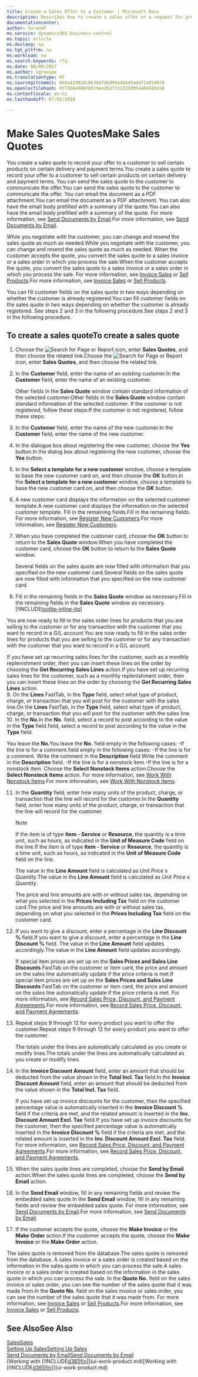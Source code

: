 ```yaml
---
title: Create a Sales Offer to a Customer | Microsoft Docs
description: Describes how to create a sales offer or a request for proposal (RFQ) document to record your offer to a customer to sell products under certain terms.
documentationcenter: 
author: SorenGP
ms.service: dynamics365-business-central
ms.topic: article
ms.devlang: na
ms.tgt_pltfrm: na
ms.workload: na
ms.search.keywords: rfq
ms.date: 08/08/2017
ms.author: sgroespe
ms.translationtype: HT
ms.sourcegitcommit: 046a42582dc66368fded90a4bb45add71a95d979
ms.openlocfilehash: 9773b849007b5c9eed52f7223338954a64583cb8
ms.contentlocale: en-nz
ms.lasthandoff: 07/02/2018

---
```

# <a name="make-sales-quotes"></a><span data-ttu-id="b75ee-103">Make Sales Quotes</span><span class="sxs-lookup"><span data-stu-id="b75ee-103">Make Sales Quotes</span></span>
<span data-ttu-id="b75ee-104">You create a sales quote to record your offer to a customer to sell certain products on certain delivery and payment terms.</span><span class="sxs-lookup"><span data-stu-id="b75ee-104">You create a sales quote to record your offer to a customer to sell certain products on certain delivery and payment terms.</span></span> <span data-ttu-id="b75ee-105">You can send the sales quote to the customer to communicate the offer.</span><span class="sxs-lookup"><span data-stu-id="b75ee-105">You can send the sales quote to the customer to communicate the offer.</span></span> <span data-ttu-id="b75ee-106">You can email the document as a PDF attachment.</span><span class="sxs-lookup"><span data-stu-id="b75ee-106">You can email the document as a PDF attachment.</span></span> <span data-ttu-id="b75ee-107">You can also have the email body prefilled with a summary of the quote.</span><span class="sxs-lookup"><span data-stu-id="b75ee-107">You can also have the email body prefilled with a summary of the quote.</span></span> <span data-ttu-id="b75ee-108">For more information, see [Send Documents by Email](ui-how-send-documents-email.md).</span><span class="sxs-lookup"><span data-stu-id="b75ee-108">For more information, see [Send Documents by Email](ui-how-send-documents-email.md).</span></span>

<span data-ttu-id="b75ee-109">While you negotiate with the customer, you can change and resend the sales quote as much as needed.</span><span class="sxs-lookup"><span data-stu-id="b75ee-109">While you negotiate with the customer, you can change and resend the sales quote as much as needed.</span></span> <span data-ttu-id="b75ee-110">When the customer accepts the quote, you convert the sales quote to a sales invoice or a sales order in which you process the sale.</span><span class="sxs-lookup"><span data-stu-id="b75ee-110">When the customer accepts the quote, you convert the sales quote to a sales invoice or a sales order in which you process the sale.</span></span> <span data-ttu-id="b75ee-111">For more information, see [Invoice Sales](sales-how-invoice-sales.md) or [Sell Products](sales-how-sell-products.md).</span><span class="sxs-lookup"><span data-stu-id="b75ee-111">For more information, see [Invoice Sales](sales-how-invoice-sales.md) or [Sell Products](sales-how-sell-products.md).</span></span>

<span data-ttu-id="b75ee-112">You can fill customer fields on the sales quote in two ways depending on whether the customer is already registered.</span><span class="sxs-lookup"><span data-stu-id="b75ee-112">You can fill customer fields on the sales quote in two ways depending on whether the customer is already registered.</span></span> <span data-ttu-id="b75ee-113">See steps 2 and 3 in the following procedure.</span><span class="sxs-lookup"><span data-stu-id="b75ee-113">See steps 2 and 3 in the following procedure.</span></span>

## <a name="to-create-a-sales-quote"></a><span data-ttu-id="b75ee-114">To create a sales quote</span><span class="sxs-lookup"><span data-stu-id="b75ee-114">To create a sales quote</span></span>
1. <span data-ttu-id="b75ee-115">Choose the ![Search for Page or Report](media/ui-search/search_small.png "Search for Page or Report icon") icon, enter **Sales Quotes**, and then choose the related link.</span><span class="sxs-lookup"><span data-stu-id="b75ee-115">Choose the ![Search for Page or Report](media/ui-search/search_small.png "Search for Page or Report icon") icon, enter **Sales Quotes**, and then choose the related link.</span></span>
2. <span data-ttu-id="b75ee-116">In the **Customer** field, enter the name of an existing customer.</span><span class="sxs-lookup"><span data-stu-id="b75ee-116">In the **Customer** field, enter the name of an existing customer.</span></span>

   <span data-ttu-id="b75ee-117">Other fields in the **Sales Quote** window contain standard information of the selected customer.</span><span class="sxs-lookup"><span data-stu-id="b75ee-117">Other fields in the **Sales Quote** window contain standard information of the selected customer.</span></span> <span data-ttu-id="b75ee-118">If the customer is not registered, follow these steps:</span><span class="sxs-lookup"><span data-stu-id="b75ee-118">If the customer is not registered, follow these steps:</span></span>
3. <span data-ttu-id="b75ee-119">In the **Customer** field, enter the name of the new customer.</span><span class="sxs-lookup"><span data-stu-id="b75ee-119">In the **Customer** field, enter the name of the new customer.</span></span>
4. <span data-ttu-id="b75ee-120">In the dialogue box about registering the new customer, choose the **Yes** button.</span><span class="sxs-lookup"><span data-stu-id="b75ee-120">In the dialog box about registering the new customer, choose the **Yes** button.</span></span>
5. <span data-ttu-id="b75ee-121">In the **Select a template for a new customer** window, choose a template to base the new customer card on, and then choose the **OK** button.</span><span class="sxs-lookup"><span data-stu-id="b75ee-121">In the **Select a template for a new customer** window, choose a template to base the new customer card on, and then choose the **OK** button.</span></span>
6. <span data-ttu-id="b75ee-122">A new customer card displays the information on the selected customer template.</span><span class="sxs-lookup"><span data-stu-id="b75ee-122">A new customer card displays the information on the selected customer template.</span></span> <span data-ttu-id="b75ee-123">Fill in the remaining fields.</span><span class="sxs-lookup"><span data-stu-id="b75ee-123">Fill in the remaining fields.</span></span> <span data-ttu-id="b75ee-124">For more information, see [Register New Customers](sales-how-register-new-customers.md).</span><span class="sxs-lookup"><span data-stu-id="b75ee-124">For more information, see [Register New Customers](sales-how-register-new-customers.md).</span></span>  
7. <span data-ttu-id="b75ee-125">When you have completed the customer card, choose the **OK** button to return to the **Sales Quote** window.</span><span class="sxs-lookup"><span data-stu-id="b75ee-125">When you have completed the customer card, choose the **OK** button to return to the **Sales Quote** window.</span></span>

   <span data-ttu-id="b75ee-126">Several fields on the sales quote are now filled with information that you specified on the new customer card.</span><span class="sxs-lookup"><span data-stu-id="b75ee-126">Several fields on the sales quote are now filled with information that you specified on the new customer card.</span></span>  
8. <span data-ttu-id="b75ee-127">Fill in the remaining fields in the **Sales Quote** window as necessary.</span><span class="sxs-lookup"><span data-stu-id="b75ee-127">Fill in the remaining fields in the **Sales Quote** window as necessary.</span></span> [!INCLUDE[tooltip-inline-tip](includes/tooltip-inline-tip_md.md)]  

<span data-ttu-id="b75ee-128">You are now ready to fill in the sales order lines for products that you are selling to the customer or for any transaction with the customer that you want to record in a G/L account.</span><span class="sxs-lookup"><span data-stu-id="b75ee-128">You are now ready to fill in the sales order lines for products that you are selling to the customer or for any transaction with the customer that you want to record in a G/L account.</span></span>   

<span data-ttu-id="b75ee-129">If you have set up recurring sales lines for the customer, such as a monthly replenishment order, then you can insert these lines on the order by choosing the **Get Recurring Sales Lines** action.</span><span class="sxs-lookup"><span data-stu-id="b75ee-129">If you have set up recurring sales lines for the customer, such as a monthly replenishment order, then you can insert these lines on the order by choosing the **Get Recurring Sales Lines** action.</span></span>  
9. <span data-ttu-id="b75ee-130">On the **Lines** FastTab, in the **Type** field, select what type of product, charge, or transaction that you will post for the customer with the sales line.</span><span class="sxs-lookup"><span data-stu-id="b75ee-130">On the **Lines** FastTab, in the **Type** field, select what type of product, charge, or transaction that you will post for the customer with the sales line.</span></span>
10. <span data-ttu-id="b75ee-131">In the **No.**</span><span class="sxs-lookup"><span data-stu-id="b75ee-131">In the **No.**</span></span> <span data-ttu-id="b75ee-132">field, select a record to post according to the value in the **Type** field.</span><span class="sxs-lookup"><span data-stu-id="b75ee-132">field, select a record to post according to the value in the **Type** field.</span></span>

 <span data-ttu-id="b75ee-133">You leave the **No.**</span><span class="sxs-lookup"><span data-stu-id="b75ee-133">You leave the **No.**</span></span> <span data-ttu-id="b75ee-134">field empty in the following cases: -If the line is for a comment.</span><span class="sxs-lookup"><span data-stu-id="b75ee-134">field empty in the following cases: -If the line is for a comment.</span></span> <span data-ttu-id="b75ee-135">Write the comment in the **Description** field.</span><span class="sxs-lookup"><span data-stu-id="b75ee-135">Write the comment in the **Description** field.</span></span>
 <span data-ttu-id="b75ee-136">-If the line is for a nonstock item.</span><span class="sxs-lookup"><span data-stu-id="b75ee-136">-If the line is for a nonstock item.</span></span> <span data-ttu-id="b75ee-137">Choose the **Select Nonstock Items** action.</span><span class="sxs-lookup"><span data-stu-id="b75ee-137">Choose the **Select Nonstock Items** action.</span></span> <span data-ttu-id="b75ee-138">For more information, see [Work With Nonstock Items](inventory-how-work-nonstock-items.md).</span><span class="sxs-lookup"><span data-stu-id="b75ee-138">For more information, see [Work With Nonstock Items](inventory-how-work-nonstock-items.md).</span></span>

11. <span data-ttu-id="b75ee-139">In the **Quantity** field, enter how many units of the product, charge, or transaction that the line will record for the customer.</span><span class="sxs-lookup"><span data-stu-id="b75ee-139">In the **Quantity** field, enter how many units of the product, charge, or transaction that the line will record for the customer.</span></span>

    > [!NOTE]  
    >   <span data-ttu-id="b75ee-140">If the item is of type **Item - Service** or **Resource**, the quantity is a time unit, such as hours, as indicated in the **Unit of Measure Code** field on the line.</span><span class="sxs-lookup"><span data-stu-id="b75ee-140">If the item is of type **Item - Service** or **Resource**, the quantity is a time unit, such as hours, as indicated in the **Unit of Measure Code** field on the line.</span></span>  

    <span data-ttu-id="b75ee-141">The value in the **Line Amount** field is calculated as *Unit Price* x *Quantity*.</span><span class="sxs-lookup"><span data-stu-id="b75ee-141">The value in the **Line Amount** field is calculated as *Unit Price* x *Quantity*.</span></span>  

    <span data-ttu-id="b75ee-142">The price and line amounts are with or without sales tax, depending on what you selected in the **Prices Including Tax** field on the customer card.</span><span class="sxs-lookup"><span data-stu-id="b75ee-142">The price and line amounts are with or without sales tax, depending on what you selected in the **Prices Including Tax** field on the customer card.</span></span>  
12. <span data-ttu-id="b75ee-143">If you want to give a discount, enter a percentage in the **Line Discount %** field.</span><span class="sxs-lookup"><span data-stu-id="b75ee-143">If you want to give a discount, enter a percentage in the **Line Discount %** field.</span></span> <span data-ttu-id="b75ee-144">The value in the **Line Amount** field updates accordingly.</span><span class="sxs-lookup"><span data-stu-id="b75ee-144">The value in the **Line Amount** field updates accordingly.</span></span>  

    <span data-ttu-id="b75ee-145">If special item prices are set up on the **Sales Prices and Sales Line Discounts** FastTab on the customer or item card, the price and amount on the sales line automatically update if the price criteria is met.</span><span class="sxs-lookup"><span data-stu-id="b75ee-145">If special item prices are set up on the **Sales Prices and Sales Line Discounts** FastTab on the customer or item card, the price and amount on the sales line automatically update if the price criteria is met.</span></span> <span data-ttu-id="b75ee-146">For more information, see [Record Sales Price, Discount, and Payment Agreements](sales-how-record-sales-price-discount-payment-agreements.md).</span><span class="sxs-lookup"><span data-stu-id="b75ee-146">For more information, see [Record Sales Price, Discount, and Payment Agreements](sales-how-record-sales-price-discount-payment-agreements.md).</span></span>  
13. <span data-ttu-id="b75ee-147">Repeat steps 9 through 12 for every product you want to offer the customer.</span><span class="sxs-lookup"><span data-stu-id="b75ee-147">Repeat steps 9 through 12 for every product you want to offer the customer.</span></span>  

    <span data-ttu-id="b75ee-148">The totals under the lines are automatically calculated as you create or modify lines.</span><span class="sxs-lookup"><span data-stu-id="b75ee-148">The totals under the lines are automatically calculated as you create or modify lines.</span></span>  
14. <span data-ttu-id="b75ee-149">In the **Invoice Discount Amount** field, enter an amount that should be deducted from the value shown in the **Total Incl. Tax** field.</span><span class="sxs-lookup"><span data-stu-id="b75ee-149">In the **Invoice Discount Amount** field, enter an amount that should be deducted from the value shown in the **Total Incl. Tax** field.</span></span>

    <span data-ttu-id="b75ee-150">If you have set up invoice discounts for the customer, then the specified percentage value is automatically inserted in the **Invoice Discount %** field if the criteria are met, and the related amount is inserted in the **Inv. Discount Amount Excl. Tax** field.</span><span class="sxs-lookup"><span data-stu-id="b75ee-150">If you have set up invoice discounts for the customer, then the specified percentage value is automatically inserted in the **Invoice Discount %** field if the criteria are met, and the related amount is inserted in the **Inv. Discount Amount Excl. Tax** field.</span></span> <span data-ttu-id="b75ee-151">For more information, see [Record Sales Price, Discount, and Payment Agreements](sales-how-record-sales-price-discount-payment-agreements.md).</span><span class="sxs-lookup"><span data-stu-id="b75ee-151">For more information, see [Record Sales Price, Discount, and Payment Agreements](sales-how-record-sales-price-discount-payment-agreements.md).</span></span>
15. <span data-ttu-id="b75ee-152">When the sales quote lines are completed, choose the **Send by Email** action.</span><span class="sxs-lookup"><span data-stu-id="b75ee-152">When the sales quote lines are completed, choose the **Send by Email** action.</span></span>
16. <span data-ttu-id="b75ee-153">In the **Send Email** window, fill in any remaining fields and review the embedded sales quote.</span><span class="sxs-lookup"><span data-stu-id="b75ee-153">In the **Send Email** window, fill in any remaining fields and review the embedded sales quote.</span></span> <span data-ttu-id="b75ee-154">For more information, see [Send Documents by Email](ui-how-send-documents-email.md).</span><span class="sxs-lookup"><span data-stu-id="b75ee-154">For more information, see [Send Documents by Email](ui-how-send-documents-email.md).</span></span>
17. <span data-ttu-id="b75ee-155">If the customer accepts the quote, choose the **Make Invoice** or the **Make Order** action.</span><span class="sxs-lookup"><span data-stu-id="b75ee-155">If the customer accepts the quote, choose the **Make Invoice** or the **Make Order** action.</span></span>

<span data-ttu-id="b75ee-156">The sales quote is removed from the database.</span><span class="sxs-lookup"><span data-stu-id="b75ee-156">The sales quote is removed from the database.</span></span> <span data-ttu-id="b75ee-157">A sales invoice or a sales order is created based on the information in the sales quote in which you can process the sale.</span><span class="sxs-lookup"><span data-stu-id="b75ee-157">A sales invoice or a sales order is created based on the information in the sales quote in which you can process the sale.</span></span> <span data-ttu-id="b75ee-158">In the **Quote No.** field on the sales invoice or sales order, you can see the number of the sales quote that it was made from.</span><span class="sxs-lookup"><span data-stu-id="b75ee-158">In the **Quote No.** field on the sales invoice or sales order, you can see the number of the sales quote that it was made from.</span></span> <span data-ttu-id="b75ee-159">For more information, see [Invoice Sales](sales-how-invoice-sales.md) or [Sell Products](sales-how-sell-products.md).</span><span class="sxs-lookup"><span data-stu-id="b75ee-159">For more information, see [Invoice Sales](sales-how-invoice-sales.md) or [Sell Products](sales-how-sell-products.md).</span></span>

## <a name="see-also"></a><span data-ttu-id="b75ee-160">See Also</span><span class="sxs-lookup"><span data-stu-id="b75ee-160">See Also</span></span>
[<span data-ttu-id="b75ee-161">Sales</span><span class="sxs-lookup"><span data-stu-id="b75ee-161">Sales</span></span>](sales-manage-sales.md)  
[<span data-ttu-id="b75ee-162">Setting Up Sales</span><span class="sxs-lookup"><span data-stu-id="b75ee-162">Setting Up Sales</span></span>](sales-setup-sales.md)  
[<span data-ttu-id="b75ee-163">Send Documents by Email</span><span class="sxs-lookup"><span data-stu-id="b75ee-163">Send Documents by Email</span></span>](ui-how-send-documents-email.md)  
<span data-ttu-id="b75ee-164">[Working with [!INCLUDE[d365fin](includes/d365fin_md.md)]](ui-work-product.md)</span><span class="sxs-lookup"><span data-stu-id="b75ee-164">[Working with [!INCLUDE[d365fin](includes/d365fin_md.md)]](ui-work-product.md)</span></span>

